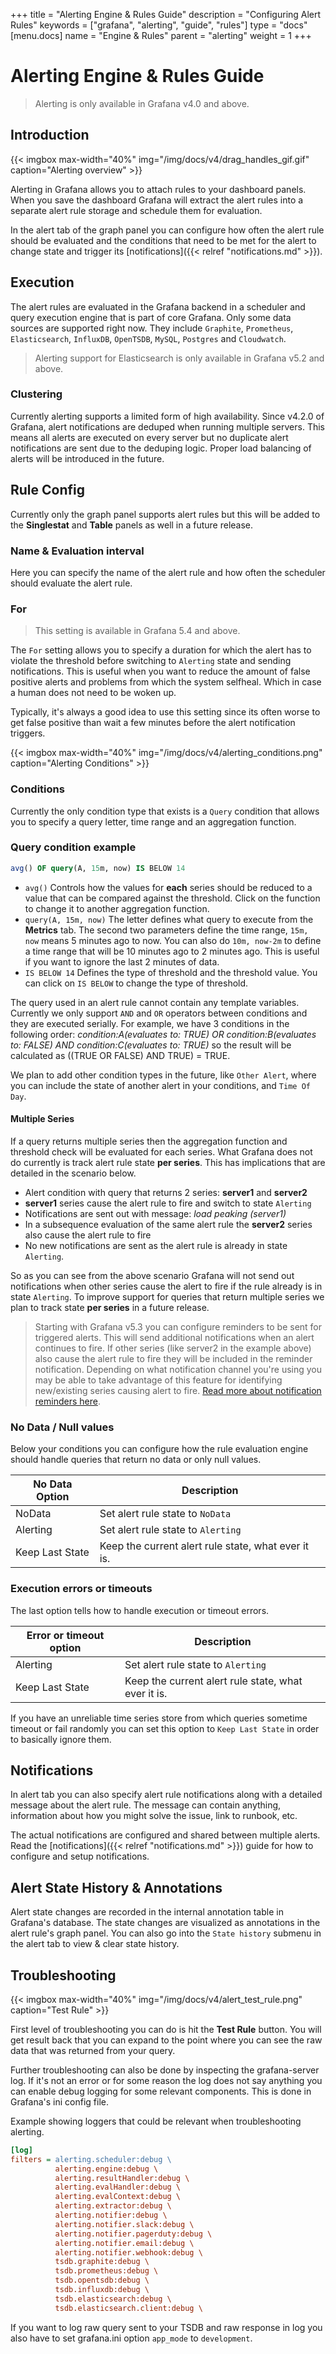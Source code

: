 +++
title = "Alerting Engine & Rules Guide"
description = "Configuring Alert Rules"
keywords = ["grafana", "alerting", "guide", "rules"]
type = "docs"
[menu.docs]
name = "Engine & Rules"
parent = "alerting"
weight = 1
+++

# Alerting Engine & Rules Guide

> Alerting is only available in Grafana v4.0 and above.

## Introduction

{{< imgbox max-width="40%" img="/img/docs/v4/drag_handles_gif.gif" caption="Alerting overview" >}}

Alerting in Grafana allows you to attach rules to your dashboard panels. When you save the dashboard
Grafana will extract the alert rules into a separate alert rule storage and schedule them for evaluation.

In the alert tab of the graph panel you can configure how often the alert rule should be evaluated
and the conditions that need to be met for the alert to change state and trigger its
[notifications]({{< relref "notifications.md" >}}).

## Execution

The alert rules are evaluated in the Grafana backend in a scheduler and query execution engine that is part
of core Grafana. Only some data sources are supported right now. They include `Graphite`, `Prometheus`, `Elasticsearch`, `InfluxDB`, `OpenTSDB`, `MySQL`, `Postgres` and `Cloudwatch`.

> Alerting support for Elasticsearch is only available in Grafana v5.2 and above.

### Clustering

Currently alerting supports a limited form of high availability. Since v4.2.0 of Grafana, alert notifications are deduped when running multiple servers. This means all alerts are executed on every server but no duplicate alert notifications are sent due to the deduping logic. Proper load balancing of alerts will be introduced in the future.

<div class="clearfix"></div>

## Rule Config



Currently only the graph panel supports alert rules but this will be added to the **Singlestat** and **Table**
panels as well in a future release.

### Name & Evaluation interval

Here you can specify the name of the alert rule and how often the scheduler should evaluate the alert rule.

### For

> This setting is available in Grafana 5.4 and above.

The `For` setting allows you to specify a duration for which the alert has to violate the threshold before switching to `Alerting` state and sending notifications. This is useful when you want to reduce the amount of false positive alerts and problems from which the system selfheal. Which in case a human does not need to be woken up.

Typically, it's always a good idea to use this setting since its often worse to get false positive than wait a few minutes before the alert notification triggers.

{{< imgbox max-width="40%" img="/img/docs/v4/alerting_conditions.png" caption="Alerting Conditions" >}}

### Conditions

Currently the only condition type that exists is a `Query` condition that allows you to
specify a query letter, time range and an aggregation function.


### Query condition example

```sql
avg() OF query(A, 15m, now) IS BELOW 14
```

- `avg()` Controls how the values for **each** series should be reduced to a value that can be compared against the threshold. Click on the function to change it to another aggregation function.
- `query(A, 15m, now)`  The letter defines what query to execute from the **Metrics** tab. The second two parameters define the time range, `15m, now` means 5 minutes ago to now. You can also do `10m, now-2m` to define a time range that will be 10 minutes ago to 2 minutes ago. This is useful if you want to ignore the last 2 minutes of data.
- `IS BELOW 14`  Defines the type of threshold and the threshold value.  You can click on `IS BELOW` to change the type of threshold.

The query used in an alert rule cannot contain any template variables. Currently we only support `AND` and `OR` operators between conditions and they are executed serially.
For example, we have 3 conditions in the following order:
*condition:A(evaluates to: TRUE) OR condition:B(evaluates to: FALSE) AND condition:C(evaluates to: TRUE)*
so the result will be calculated as ((TRUE OR FALSE) AND TRUE) = TRUE.

We plan to add other condition types in the future, like `Other Alert`, where you can include the state
of another alert in your conditions, and `Time Of Day`.

#### Multiple Series

If a query returns multiple series then the aggregation function and threshold check will be evaluated for each series.
What Grafana does not do currently is track alert rule state **per series**. This has implications that are detailed
in the scenario below.

- Alert condition with query that returns 2 series: **server1** and **server2**
- **server1** series cause the alert rule to fire and switch to state `Alerting`
- Notifications are sent out with message:  _load peaking (server1)_
- In a subsequence evaluation of the same alert rule the **server2** series also cause the alert rule to fire
- No new notifications are sent as the alert rule is already in state `Alerting`.

So as you can see from the above scenario Grafana will not send out notifications when other series cause the alert
to fire if the rule already is in state `Alerting`. To improve support for queries that return multiple series
we plan to track state **per series** in a future release.

> Starting with Grafana v5.3 you can configure reminders to be sent for triggered alerts. This will send additional notifications
> when an alert continues to fire. If other series (like server2 in the example above) also cause the alert rule to fire they will
> be included in the reminder notification. Depending on what notification channel you're using you may be able to take advantage
> of this feature for identifying new/existing series causing alert to fire. [Read more about notification reminders here](/alerting/notifications/#send-reminders).

### No Data / Null values

Below your conditions you can configure how the rule evaluation engine should handle queries that return no data or only null values.

No Data Option | Description
------------ | -------------
NoData | Set alert rule state to `NoData`
Alerting | Set alert rule state to `Alerting`
Keep Last State | Keep the current alert rule state, what ever it is.

### Execution errors or timeouts

The last option tells how to handle execution or timeout errors.

Error or timeout option | Description
------------ | -------------
Alerting | Set alert rule state to `Alerting`
Keep Last State | Keep the current alert rule state, what ever it is.

If you have an unreliable time series store from which queries sometime timeout or fail randomly you can set this option
to `Keep Last State` in order to basically ignore them.

## Notifications

In alert tab you can also specify alert rule notifications along with a detailed message about the alert rule.
The message can contain anything, information about how you might solve the issue, link to runbook, etc.

The actual notifications are configured and shared between multiple alerts. Read the
[notifications]({{< relref "notifications.md" >}}) guide for how to configure and setup notifications.

## Alert State History & Annotations

Alert state changes are recorded in the internal annotation table in Grafana's database. The state changes
are visualized as annotations in the alert rule's graph panel. You can also go into the `State history`
submenu in the alert tab to view & clear state history.

## Troubleshooting

{{< imgbox max-width="40%" img="/img/docs/v4/alert_test_rule.png" caption="Test Rule" >}}

First level of troubleshooting you can do is hit the **Test Rule** button. You will get result back that you can expand
to the point where you can see the raw data that was returned from your query.

Further troubleshooting can also be done by inspecting the grafana-server log. If it's not an error or for some reason
the log does not say anything you can enable debug logging for some relevant components. This is done
in Grafana's ini config file.

Example showing loggers that could be relevant when troubleshooting alerting.

```ini
[log]
filters = alerting.scheduler:debug \
          alerting.engine:debug \
          alerting.resultHandler:debug \
          alerting.evalHandler:debug \
          alerting.evalContext:debug \
          alerting.extractor:debug \
          alerting.notifier:debug \
          alerting.notifier.slack:debug \
          alerting.notifier.pagerduty:debug \
          alerting.notifier.email:debug \
          alerting.notifier.webhook:debug \
          tsdb.graphite:debug \
          tsdb.prometheus:debug \
          tsdb.opentsdb:debug \
          tsdb.influxdb:debug \
          tsdb.elasticsearch:debug \
          tsdb.elasticsearch.client:debug \
```

If you want to log raw query sent to your TSDB and raw response in log you also have to set grafana.ini option `app_mode` to
`development`.
